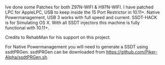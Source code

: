 Ive done some Patches for both Z97N-WIFI & H97N-WIFI. I have patched LPC for AppleLPC, USB to keep inside the 15 Port Restrictor in 10.11+. Native Powermanagement, USB 3 works with full speed and current. SSDT-HACK is for Simulating OS X. With all SSDT injectors this machine is fully functional with 10.11+.

Credits to RehabMan for his support on this project. 


For Native Powermanagement you will need to generate a SSDT using ssdtPRGen. ssdtPRGen can be downloaded from https://github.com/Piker-Alpha/ssdtPRGen.sh.
